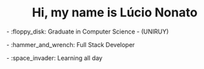 <h1 align="center">Hi, my name is Lúcio Nonato</h1>

<div> 
- :floppy_disk: Graduate in Computer Science - (UNIRUY) </p>
- :hammer_and_wrench: Full Stack Developer </p>
- :space_invader: Learning all day</p>
<br/>
<br/>
